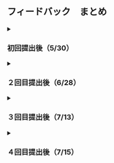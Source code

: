 ## フィードバック　まとめ

<details>
<summary><h3>初回提出後（5/30）</h3></summary>

- Who(誰のため？)
  - もう少し詳しく想定し、書いたほうがよい
  - 例：年齢層、1人の患者につき何人を想定しているか
  - 例：医療機関・事業所の職員の役職など

- Why(なぜ創る？)
  - 電話や対面で話すという箇所で、「LINE」などを活用できないか？を考える。
  - もしLINEでは良くない理由があればそれも書き出す。
  - →このような「他のアプリではここが良くない！」みたいな箇所を今回作るプロダクトで解決する。
  - 話した２人しか情報を共有できておらずの箇所で、実際に問題として存在していると思うが、情報共有できなかったことによるデメリットを書き出す。
  - 更に、現状、情報共有をする上での難点も書き出しておく。

- 共通
  - 「現状どのようにして対応しているか」を箇条書きで書いておく。
</details>

<details>
<summary><h3>２回目提出後（6/28）</h3></summary>

- 現状把握
  - 医師、看護師、ケアマネジャー等の医療介護従事者と家族がどのようにして繋がっているかそれぞれの職種ごとに具体例を書き出す。
  - それぞれの立場上のデメリットを書き出し、それを解決するためのプロダクトにする。

- 方針
  - 薬の服用の管理や緊急時の迅速な対応は「命に関わること」も多いので、その管理・対応の一助となるプロダクトを作る。
  - 薬を飲んだかどうかチェックする機能を追加して、「LINE」や「Slack」との違いを出していく。

- 設計
  - ログイン機能は、「devise」をおそらく用いることになる
  - 高齢者にも分かりやすいデザインとは？
    - シンプル
    - 既存の使い慣れたサービスを参考にする
  - システム構成において、インスタンスは１つでもOK
  - テーブルを作る前に、どのデータを抽出するか書き出して決めてからテーブル設計すること。
  - 個人情報扱う場合は、利用規約とプライバシーポリシーの同意を付ける。（似たようなアプリのものを代用可能）

- 開発
  - 設計・開発の進め方は、いきなり難易度が高いものは手が出しづらいので、難易度が「中」以下になるように細かく細分化して、業務に取り組む。

</details>

<details>
<summary><h3>３回目提出後（7/13）</h3></summary>

【まとめ】

全体を通して機能案や画面案が膨らんできているので、「優先順位」を先に決めてからER図やテーブルを作っていくと良い。
- 優先順位
  - 認証（必須）
  - 患者一覧（認証パターンよっては必須）
  - チャット（必須 or アドバンス）
  - お薬一覧（必須 or アドバンス）
  - お薬カレンダー（アドバンス）
    - カレンダーをアドバンスにしたのは「カレンダーを作るのが難しい＆WFのカレンダーの下にある一覧でなんとかカバーできそう」だから
- Who
  - 各ユーザーについて結構細かく書けていてOK
- What, Why
  - 情報共有の難しさ、重要性が伝わってきてOK
  - 「これはアプリが必要だな！」というのがわかる
- How
  - 非常時の対応は難しいと思う
  - 非常時のことは「電話で対応するだろうから、アプリには非常時の機能はつけない」としてもいい

- 業務フロー
  - 認証機能
    - 認証は1つ作るの大変であるため、現在のユーザー登録が医療介護従事者、患者本人、患者家族で３パターンから、どうにか１パターンに収めたい
    - 案としてはユーザー登録するのは「患者家族（のみ）」で、患者本人と医療介護従事者は患者家族が情報を登録しID・パスをそれぞれに伝える、という方法はどうか？
    - この場合、医療介護従事者が「患者情報を新規登録する」という画面は無くなくなる
    - 「ユーザー登録するのは一人」ということにしたいだけなので、患者家族のみでなくとも、医療介護従事者のみ、ということにしても可能ではある

- 画面遷移図
  - 医療介護従事者の画面で、ログイン後に表示される画面は患者リストでよいか？
    - ログイン後の画面＝ホーム画面となり、「医療介護従事者が最も使う画面」「医療介護従事者が最も知りたい情報が載った画面」「今回のコンセプト的に最も重要な情報が載った画面」を表示させる
    - そうなると、チャット画面やお薬管理画面なると思う。

- ワイヤーフレーム
  - メニューバー
    - 全体のことだが、「情報が上から下に流れている画面が多い」こともあって、ヘッダーではなくサイドメニューのが見やすいと思う

  - ユーザーアイコン
    - 患者、患者家族、医療介護従事者に対してアイコンの「画像」は必要かどうか？
    - エンジニアになり今回のような「ユーザー管理系」のアプリを作って運用したが、ユーザーが自分の画像を登録した試しがほとんどなかった
    - もし「画像があった方が〇〇においてメリットがある」というようなことがあれば画像があっても良い

  - チャット画面
    - OK, もしUIで迷ったら「LINE」の画面を参考にしたらいい

  - お薬管理画面
    - カレンダーは今回見送る
    - 今日の日付と服用するお薬一覧がでるようにする

  - メニュー画面
    - OK, ユーザーがあまり使わないであろう項目をメニューにしているのが良い

</details>

<details>
<summary><h3>４回目提出後（7/15）</h3></summary>

- 業務フロー
  - 「ユーザー」について
    - 「患者家族」「医療介護従事者（介護士、看護師、医師など）」「患者本人」と明確に書き分ける。
  - 認証機能について
    - ユーザー登録を自身で行えるのは「患者本人」のみ
    - 「患者家族」「医療介護従事者」については「患者本人」に作ってもらう
    - テーブル設計するときのポイントして「患者本人」に紐づく形で「患者家族」「医療介護従事者」が作られている点

- ワイヤーフレーム
  - 認証機能
    - 名前のところは「姓、名」に分けると意外と面倒になので、「名前」という形にしておく。
    - 施設名は覚えることができるので省く。
    - ユーザータイプは「患者」「患者家族」「看護師」「医師」「ケアマネジャー」の５タイプからセレクトボックスで選択できるようにする。
  - チャット機能
    - スレッド機能についてはAdvancedとする。
    - チャットが頻繁にあり、会話流れてしまうことはあまり考えられないため。
  - 通知機能
    - 通知があればメールで知らせるようにする。→「ActiveMailer」を使用
    - コア機能を優先するためAdvancedとする。

- データベース設計
  - チャット機能は「ユーザー」に紐づく
  - お薬管理機能は「患者本人」に紐づく

</details>
